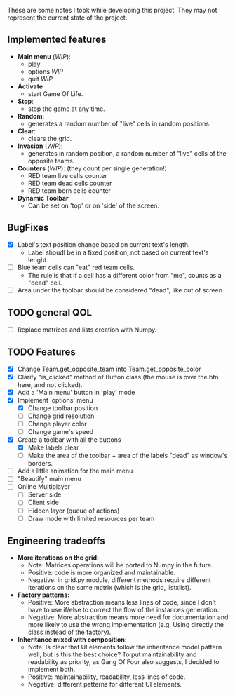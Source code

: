 These are some notes I took while developing this project.
They may not represent the current state of the project.

## Implemented features
- **Main menu** (*WIP*):
  - play
  - options _WIP_
  - quit _WIP_
- **Activate**
  - start Game Of Life.
- **Stop**:
  - stop the game at any time.
- **Random**:
  - generates a random number of "live" cells in random positions.
- **Clear**:
  - clears the grid.
- **Invasion** (*WIP*):
  - generates in random position, a random number of "live" cells of the opposite teams.
- **Counters** (*WIP*): (they count per single generation!)
  - RED team live cells counter
  - RED team dead cells counter
  - RED team born cells counter
- **Dynamic Toolbar**
  - Can be set on 'top' or on 'side' of the screen. 
 
## BugFixes
- [x] Label's text position change based on current text's length.
  - Label shoudl be in a fixed position, not based on current text's lenght.
- [ ] Blue team cells can "eat" red team cells.
  - The rule is that if a cell has a different color from "me", counts as a "dead" cell.
- [ ] Area under the toolbar should be considered "dead", like out of screen.
## TODO general QOL
- [ ] Replace matrices and lists creation with Numpy.
## TODO Features
- [x] Change Team.get_opposite_team into Team.get_opposite_color
- [x] Clarify "is_clicked" method of Button class (the mouse is over the btn here, and not clicked).
- [x] Add a 'Main menu' button in 'play' mode
- [x] Implement 'options' menu
  - [x] Change toolbar position
  - [ ] Change grid resolution
  - [ ] Change player color
  - [ ] Change game's speed
- [x] Create a toolbar with all the buttons
  - [x] Make labels clear
  - [ ] Make the area of the toolbar + area of the labels "dead" as window's borders.
- [ ] Add a little animation for the main menu
- [ ] "Beautify" main menu
- [ ] Online Multiplayer
  - [ ] Server side
  - [ ] Client side
  - [ ] Hidden layer (queue of actions)
  - [ ] Draw mode with limited resources per team 
## Engineering tradeoffs
- **More iterations on the grid:**
  - Note: Matrices operations will be ported to Numpy in the future.
  - Positive: code is more organized and maintainable.
  - Negative: in grid.py module, different methods require different iterations on the same matrix (which is the grid, listxlist).
- **Factory patterns:**
  - Positive: More abstraction means less lines of code, since I don't have to use if/else to correct the flow of the instances generation.
  - Negative: More abstraction means more need for documentation and more likely to use the wrong implementation (e.g. Using directly the class instead of the factory).
- **Inheritance mixed with composition**:
  - Note: Is clear that UI elements follow the inheritance model pattern well, but is this the best choice?
  To put maintainability and readability as priority, as Gang Of Four also suggests, I decided to implement both. 
  - Positive: maintainability, readability, less lines of code.
  - Negative: different patterns for different UI elements.